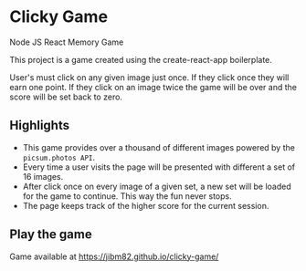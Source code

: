# Clicky Game

Node JS React Memory Game

This project is a game created using the create-react-app boilerplate.

User's must click on any given image just once. If they click once they will earn one point. If they click on an image twice the game will be over and the score will be set back to zero.

## Highlights
- This game provides over a thousand of different images powered by the `picsum.photos API`.
- Every time a user visits the page will be presented with different a set of 16 images.
- After click once on every image of a given set, a new set will be loaded for the game to continue. This way the fun never stops.
- The page keeps track of the higher score for the current session.

## Play the game
Game available at https://jibm82.github.io/clicky-game/

